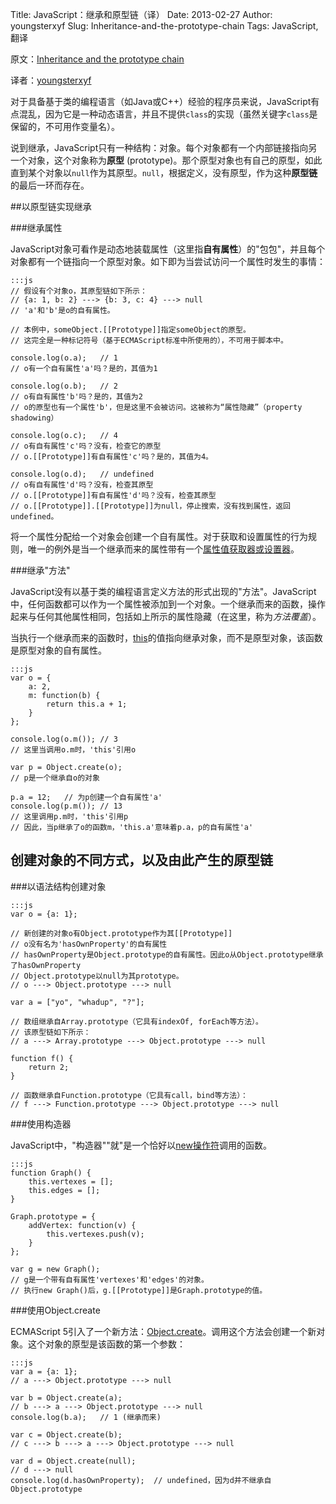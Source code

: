 Title: JavaScript：继承和原型链（译）
Date: 2013-02-27
Author: youngsterxyf
Slug: Inheritance-and-the-prototype-chain
Tags: JavaScript, 翻译

原文：[Inheritance and the prototype chain](https://developer.mozilla.org/en-US/docs/JavaScript/Guide/Inheritance_and_the_prototype_chain)

译者：[youngsterxyf](https://github.com/youngsterxyf)

对于具备基于类的编程语言（如Java或C++）经验的程序员来说，JavaScript有点混乱，因为它是一种动态语言，并且不提供`class`的实现（虽然关键字`class`是保留的，不可用作变量名）。

说到继承，JavaScript只有一种结构：对象。每个对象都有一个内部链接指向另一个对象，这个对象称为**原型** (prototype)。那个原型对象也有自己的原型，如此直到某个对象以`null`作为其原型。`null`，根据定义，没有原型，作为这种**原型链**的最后一环而存在。

##以原型链实现继承

###继承属性

JavaScript对象可看作是动态地装载属性（这里指**自有属性**）的"包包"，并且每个对象都有一个链指向一个原型对象。如下即为当尝试访问一个属性时发生的事情：

    :::js
    // 假设有个对象o，其原型链如下所示：
    // {a: 1, b: 2} ---> {b: 3, c: 4} ---> null
    // 'a'和'b'是o的自有属性。

    // 本例中，someObject.[[Prototype]]指定someObject的原型。
    // 这完全是一种标记符号（基于ECMAScript标准中所使用的），不可用于脚本中。

    console.log(o.a);   // 1
    // o有一个自有属性'a'吗？是的，其值为1
     
    console.log(o.b);   // 2
    // o有自有属性'b'吗？是的，其值为2
    // o的原型也有一个属性'b'，但是这里不会被访问。这被称为“属性隐藏”（property shadowing）

    console.log(o.c);   // 4
    // o有自有属性'c'吗？没有，检查它的原型
    // o.[[Prototype]]有自有属性'c'吗？是的，其值为4。

    console.log(o.d);   // undefined
    // o有自有属性'd'吗？没有，检查其原型
    // o.[[Prototype]]有自有属性'd'吗？没有，检查其原型
    // o.[[Prototype]].[[Prototype]]为null，停止搜索，没有找到属性，返回undefined。

将一个属性分配给一个对象会创建一个自有属性。对于获取和设置属性的行为规则，唯一的例外是当一个继承而来的属性带有一个[属性值获取器或设置器](https://developer.mozilla.org/en/docs/JavaScript/Guide/Working_with_Objects?redirectlocale=en-US&redirectslug=Core_JavaScript_1.5_Guide%2FWorking_with_Objects#Defining_getters_and_setters)。

###继承"方法"

JavaScript没有以基于类的编程语言定义方法的形式出现的"方法"。JavaScript中，任何函数都可以作为一个属性被添加到一个对象。一个继承而来的函数，操作起来与任何其他属性相同，包括如上所示的属性隐藏（在这里，称为*方法覆盖*）。

当执行一个继承而来的函数时，[this](https://developer.mozilla.org/en-US/docs/JavaScript/Reference/Operators/this)的值指向继承对象，而不是原型对象，该函数是原型对象的自有属性。

    :::js
    var o = {
        a: 2,
        m: function(b) {
            return this.a + 1;
        }
    };
     
    console.log(o.m()); // 3
    // 这里当调用o.m时，'this'引用o

    var p = Object.create(o);
    // p是一个继承自o的对象
     
    p.a = 12;   // 为p创建一个自有属性'a'
    console.log(p.m()); // 13
    // 这里调用p.m时，'this'引用p
    // 因此，当p继承了o的函数m，'this.a'意味着p.a，p的自有属性'a'

## 创建对象的不同方式，以及由此产生的原型链

###以语法结构创建对象

    :::js
    var o = {a: 1};

    // 新创建的对象o有Object.prototype作为其[[Prototype]]
    // o没有名为'hasOwnProperty'的自有属性
    // hasOwnProperty是Object.prototype的自有属性。因此o从Object.prototype继承了hasOwnProperty
    // Object.prototype以null为其prototype。
    // o ---> Object.prototype ---> null
     
    var a = ["yo", "whadup", "?"];

    // 数组继承自Array.prototype（它具有indexOf, forEach等方法）。
    // 该原型链如下所示：
    // a ---> Array.prototype ---> Object.prototype ---> null

    function f() {
        return 2;
    }

    // 函数继承自Function.prototype（它具有call，bind等方法）：
    // f ---> Function.prototype ---> Object.prototype ---> null

###使用构造器

JavaScript中，"构造器""就"是一个恰好以[new操作符](https://developer.mozilla.org/en-US/docs/JavaScript/Reference/Operators/new)调用的函数。

    :::js
    function Graph() {
        this.vertexes = [];
        this.edges = [];
    }

    Graph.prototype = {
        addVertex: function(v) {
            this.vertexes.push(v);
        }
    };

    var g = new Graph();
    // g是一个带有自有属性'vertexes'和'edges'的对象。
    // 执行new Graph()后，g.[[Prototype]]是Graph.prototype的值。

###使用Object.create

ECMAScript
5引入了一个新方法：[Object.create](https://developer.mozilla.org/en-US/docs/JavaScript/Reference/Global_Objects/Object/create)。调用这个方法会创建一个新对象。这个对象的原型是该函数的第一个参数：

    :::js
    var a = {a: 1};
    // a ---> Object.prototype ---> null

    var b = Object.create(a);
    // b ---> a ---> Object.prototype ---> null
    console.log(b.a);   // 1 (继承而来)

    var c = Object.create(b);
    // c ---> b ---> a ---> Object.prototype ---> null

    var d = Object.create(null);
    // d ---> null
    console.log(d.hasOwnProperty);  // undefined，因为d并不继承自Object.prototype
